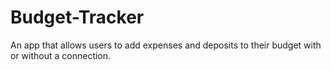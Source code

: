 # Budget-Tracker
An app that allows users to add expenses and deposits to their budget with or without a connection.
